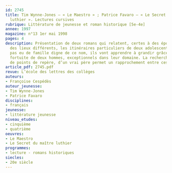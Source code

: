 ```yaml
---
id: 2745
title: Tim Wynne-Jones – « Le Maestro » ; Patrice Favaro – « Le Secret du maître
  luthier ». Lectures cursives 
rubrique: Littérature de jeunesse et roman historique [5e-4e]
annee: 1997
magazine: n°13 1er mai 1998
pages: 4
description: Présentation de deux romans qui relatent, certes à des époques et en
  des lieux différents, les itinéraires particuliers de deux adolescents – n’ayant
  pas eu de famille digne de ce nom, ils vont apprendre à grandir grâce à la rencontre
  fortuite de deux hommes, exceptionnels dans leur domaine. La recherche de la vérité,
  de points de repère, d’un vrai père permet un rapprochement entre ces deux ouvrages.
article_pdf: 2745.pdf
revue: L’école des lettres des collèges
auteurs:
- Françoise Cespédès
auteur_jeunesse:
- Tim Wynne-Jones
- Patrice Favaro
disciplines:
- français
jeunesse:
- littérature jeunesse
niveau_etudes:
- cinquième
- quatrième
oeuvres:
- Le Maestro
- Le Secret du maître luthier
programmes:
- lecture - romans historiques
siecles:
- 20e siècle
---
```


